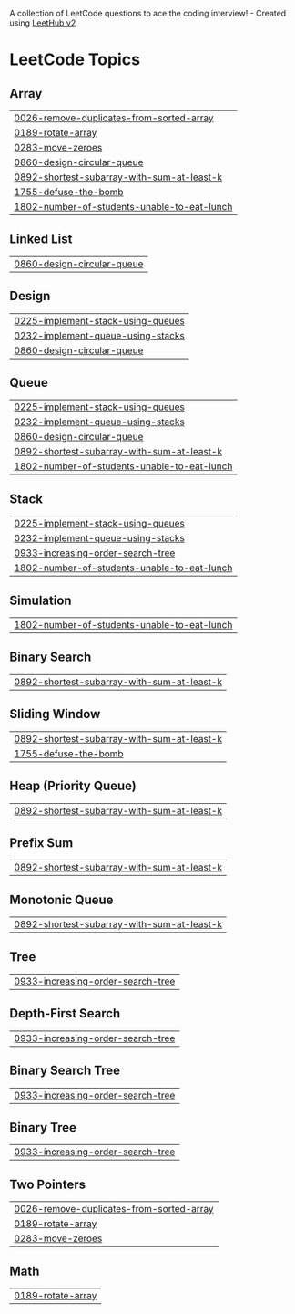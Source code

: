 A collection of LeetCode questions to ace the coding interview! - Created using [LeetHub v2](https://github.com/arunbhardwaj/LeetHub-2.0)
<!---LeetCode Topics Start-->
# LeetCode Topics
## Array
|  |
| ------- |
| [0026-remove-duplicates-from-sorted-array](https://github.com/prasannazzz/Leetcode-Solutions/tree/master/0026-remove-duplicates-from-sorted-array) |
| [0189-rotate-array](https://github.com/prasannazzz/Leetcode-Solutions/tree/master/0189-rotate-array) |
| [0283-move-zeroes](https://github.com/prasannazzz/Leetcode-Solutions/tree/master/0283-move-zeroes) |
| [0860-design-circular-queue](https://github.com/prasannazzz/Leetcode-Solutions/tree/master/0860-design-circular-queue) |
| [0892-shortest-subarray-with-sum-at-least-k](https://github.com/prasannazzz/Leetcode-Solutions/tree/master/0892-shortest-subarray-with-sum-at-least-k) |
| [1755-defuse-the-bomb](https://github.com/prasannazzz/Leetcode-Solutions/tree/master/1755-defuse-the-bomb) |
| [1802-number-of-students-unable-to-eat-lunch](https://github.com/prasannazzz/Leetcode-Solutions/tree/master/1802-number-of-students-unable-to-eat-lunch) |
## Linked List
|  |
| ------- |
| [0860-design-circular-queue](https://github.com/prasannazzz/Leetcode-Solutions/tree/master/0860-design-circular-queue) |
## Design
|  |
| ------- |
| [0225-implement-stack-using-queues](https://github.com/prasannazzz/Leetcode-Solutions/tree/master/0225-implement-stack-using-queues) |
| [0232-implement-queue-using-stacks](https://github.com/prasannazzz/Leetcode-Solutions/tree/master/0232-implement-queue-using-stacks) |
| [0860-design-circular-queue](https://github.com/prasannazzz/Leetcode-Solutions/tree/master/0860-design-circular-queue) |
## Queue
|  |
| ------- |
| [0225-implement-stack-using-queues](https://github.com/prasannazzz/Leetcode-Solutions/tree/master/0225-implement-stack-using-queues) |
| [0232-implement-queue-using-stacks](https://github.com/prasannazzz/Leetcode-Solutions/tree/master/0232-implement-queue-using-stacks) |
| [0860-design-circular-queue](https://github.com/prasannazzz/Leetcode-Solutions/tree/master/0860-design-circular-queue) |
| [0892-shortest-subarray-with-sum-at-least-k](https://github.com/prasannazzz/Leetcode-Solutions/tree/master/0892-shortest-subarray-with-sum-at-least-k) |
| [1802-number-of-students-unable-to-eat-lunch](https://github.com/prasannazzz/Leetcode-Solutions/tree/master/1802-number-of-students-unable-to-eat-lunch) |
## Stack
|  |
| ------- |
| [0225-implement-stack-using-queues](https://github.com/prasannazzz/Leetcode-Solutions/tree/master/0225-implement-stack-using-queues) |
| [0232-implement-queue-using-stacks](https://github.com/prasannazzz/Leetcode-Solutions/tree/master/0232-implement-queue-using-stacks) |
| [0933-increasing-order-search-tree](https://github.com/prasannazzz/Leetcode-Solutions/tree/master/0933-increasing-order-search-tree) |
| [1802-number-of-students-unable-to-eat-lunch](https://github.com/prasannazzz/Leetcode-Solutions/tree/master/1802-number-of-students-unable-to-eat-lunch) |
## Simulation
|  |
| ------- |
| [1802-number-of-students-unable-to-eat-lunch](https://github.com/prasannazzz/Leetcode-Solutions/tree/master/1802-number-of-students-unable-to-eat-lunch) |
## Binary Search
|  |
| ------- |
| [0892-shortest-subarray-with-sum-at-least-k](https://github.com/prasannazzz/Leetcode-Solutions/tree/master/0892-shortest-subarray-with-sum-at-least-k) |
## Sliding Window
|  |
| ------- |
| [0892-shortest-subarray-with-sum-at-least-k](https://github.com/prasannazzz/Leetcode-Solutions/tree/master/0892-shortest-subarray-with-sum-at-least-k) |
| [1755-defuse-the-bomb](https://github.com/prasannazzz/Leetcode-Solutions/tree/master/1755-defuse-the-bomb) |
## Heap (Priority Queue)
|  |
| ------- |
| [0892-shortest-subarray-with-sum-at-least-k](https://github.com/prasannazzz/Leetcode-Solutions/tree/master/0892-shortest-subarray-with-sum-at-least-k) |
## Prefix Sum
|  |
| ------- |
| [0892-shortest-subarray-with-sum-at-least-k](https://github.com/prasannazzz/Leetcode-Solutions/tree/master/0892-shortest-subarray-with-sum-at-least-k) |
## Monotonic Queue
|  |
| ------- |
| [0892-shortest-subarray-with-sum-at-least-k](https://github.com/prasannazzz/Leetcode-Solutions/tree/master/0892-shortest-subarray-with-sum-at-least-k) |
## Tree
|  |
| ------- |
| [0933-increasing-order-search-tree](https://github.com/prasannazzz/Leetcode-Solutions/tree/master/0933-increasing-order-search-tree) |
## Depth-First Search
|  |
| ------- |
| [0933-increasing-order-search-tree](https://github.com/prasannazzz/Leetcode-Solutions/tree/master/0933-increasing-order-search-tree) |
## Binary Search Tree
|  |
| ------- |
| [0933-increasing-order-search-tree](https://github.com/prasannazzz/Leetcode-Solutions/tree/master/0933-increasing-order-search-tree) |
## Binary Tree
|  |
| ------- |
| [0933-increasing-order-search-tree](https://github.com/prasannazzz/Leetcode-Solutions/tree/master/0933-increasing-order-search-tree) |
## Two Pointers
|  |
| ------- |
| [0026-remove-duplicates-from-sorted-array](https://github.com/prasannazzz/Leetcode-Solutions/tree/master/0026-remove-duplicates-from-sorted-array) |
| [0189-rotate-array](https://github.com/prasannazzz/Leetcode-Solutions/tree/master/0189-rotate-array) |
| [0283-move-zeroes](https://github.com/prasannazzz/Leetcode-Solutions/tree/master/0283-move-zeroes) |
## Math
|  |
| ------- |
| [0189-rotate-array](https://github.com/prasannazzz/Leetcode-Solutions/tree/master/0189-rotate-array) |
<!---LeetCode Topics End-->